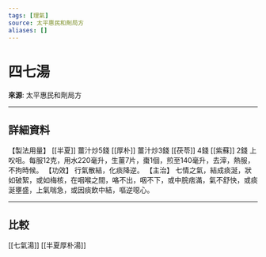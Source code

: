 ```yaml
---
tags: [理氣]
source: 太平惠民和劑局方
aliases: []
---
```


# 四七湯

**來源**: 太平惠民和劑局方  

---

## 詳細資料
【製法用量】 [[半夏]] 薑汁炒5錢 [[厚朴]] 薑汁炒3錢 [[茯苓]] 4錢 [[紫蘇]] 2錢
上㕮咀。每服12克，用水220毫升，生薑7片，棗1個，煎至140毫升，去滓，熱服，不拘時候。
【功效】
行氣散結，化痰降逆。
【主治】
七情之氣，結成痰涎，狀如破絮，或如梅核，在咽喉之間，咯不出，咽不下，或中脘痞滿，氣不舒快，或痰涎壅盛，上氣喘急，或因痰飲中結，嘔逆噁心。

---

## 比較
[[七氣湯]]
[[半夏厚朴湯]]
